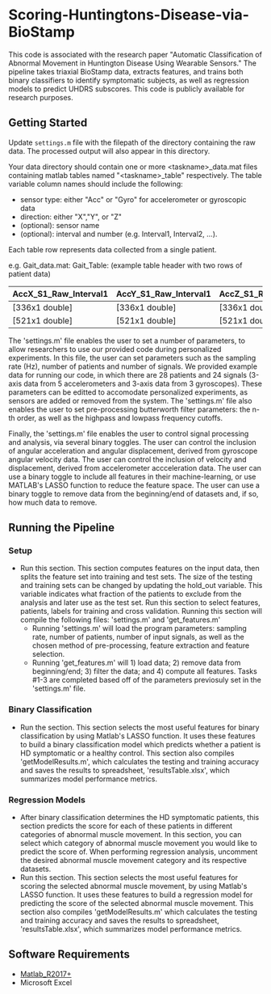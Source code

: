 # Scoring-Huntingtons-Disease-via-BioStamp

This code is associated with the research paper "Automatic Classification of Abnormal Movement in Huntington Disease Using Wearable Sensors."  The pipeline takes triaxial BioStamp data, extracts features, and trains both binary classifiers to identify symptomatic subjects, as well as regression models to predict UHDRS subscores. This code is publicly available for research purposes.  


## Getting Started

Update `settings.m` file with the filepath of the directory containing the raw data. The processed output will also appear in this directory.

Your data directory should contain one or more \<taskname\>_data.mat files containing matlab tables named "\<taskname\>_table" respectively. The table variable column names should include the following: 
* sensor type: either "Acc" or "Gyro" for accelerometer or gyroscopic data
* direction: either "X","Y", or "Z" 
* (optional): sensor name
* (optional): interval and number (e.g. Interval1, Interval2, ...). 

Each table row represents data collected from a single patient. 

e.g. Gait_data.mat: Gait_Table:
(example table header with two rows of patient data)

| AccX_S1_Raw_Interval1 | AccY_S1_Raw_Interval1 | AccZ_S1_Raw_Interval1 | AccX_S1_Raw_Interval2 | ... | AccZ_S3_Raw_Interval5 |
|-----------------------|-----------------------|-----------------------|-----------------------|-----|-----------------------|
| [336x1 double]        |[336x1 double]         |[336x1 double]         |[402x1 double]         | ... |[374x1 double]         |
| [521x1 double]        |[521x1 double]         |[521x1 double]         |[442x1 double]         | ... |[492x1 double]         |

The 'settings.m' file enables the user to set a number of parameters, to allow researchers to use our provided code during personalized experiments.  In this file, the user can set parameters such as the sampling rate (Hz), number of patients and number of signals.  We provided example data for running our code, in which there are 28 patients and 24 signals (3-axis data from 5 accelerometers and 3-axis data from 3 gyroscopes).  These parameters can be editted to accomodate personalized experiments, as sensors are added or removed from the system.  The 'settings.m' file also enables the user to set pre-processing butterworth filter parameters: the n-th order, as well as the highpass and lowpass frequency cutoffs.

Finally, the 'settings.m' file enables the user to control signal processing and analysis, via several binary toggles.  The user can control the inclusion of angular acceleration and angular displacement, derived from gyroscope angular velocity data.  The user can control the inclusion of velocity and displacement, derived from accelerometer accceleration data.  The user can use a binary toggle to include all features in their machine-learning, or use MATLAB's LASSO function to reduce the feature space.  The user can use a binary toggle to remove data from the beginning/end of datasets and, if so, how much data to remove.

## Running the Pipeline
### Setup
- Run this section.  This section computes features on the input data, then splits the feature set into training and test sets. The size of the testing and training sets can be changed by updating the hold_out variable.  This variable indicates what fraction of the patients to exclude from the analysis and later use as the test set. Run this section to select features, patients, labels for training and cross validation.  Running this section will compile the following files: 'settings.m' and 'get_features.m'
  - Running 'settings.m' will load the program parameters:  sampling rate, number of patients, number of input signals, as well as the chosen method of pre-processing, feature extraction and feature selection.  
  - Running 'get_features.m' will 1) load data; 2) remove data from beginning/end; 3) filter the data; and 4) compute all features.  Tasks #1-3 are completed based off of the parameters previosuly set in the 'settings.m' file.

### Binary Classification
- Run the section.  This section selects the most useful features for binary classification by using Matlab's LASSO function.  It uses these features to build a binary classification model which predicts whether a patient is HD symptomatic or a healthy control. This section also compiles 'getModelResults.m', which calculates the testing and training accuracy and saves the results to spreadsheet, 'resultsTable.xlsx', which summarizes model performance metrics.

### Regression Models
- After binary classification determines the HD symptomatic patients, this section predicts the score for each of these patients in different categories of abnormal muscle movement.  In this section, you can select which category of abnormal muscle movement you would like to predict the score of.  When performing regression analysis, uncomment the desired abnormal muscle movement category and its respective datasets.
- Run this section.  This section selects the most useful features for scoring the selected abnormal muscle movement, by using Matlab's LASSO function.  It uses these features to build a regression model for predicting the score of the selected abnormal muscle movement. This section also compiles 'getModelResults.m' which calculates the testing and training accuracy and saves the results to spreadsheet, 'resultsTable.xlsx', which summarizes model performance metrics.

## Software Requirements
* [Matlab_R2017+](https://www.mathworks.com/products/matlab.html)
* Microsoft Excel

